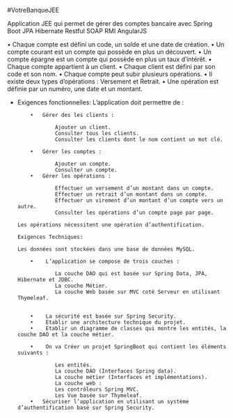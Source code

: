 #VotreBanqueJEE

Application JEE qui permet de gérer des comptes bancaire avec Spring Boot JPA Hibernate Restful SOAP RMI AngularJS

•	Chaque compte est défini un code, un solde et une date de création.
•	Un compte courant est un compte qui possède en plus un découvert.
•	Un compte épargne est un compte qui possède en plus un taux d’intérêt.
•	Chaque compte appartient à un client.
•	Chaque client est défini par son code et son nom.
•	Chaque compte peut subir plusieurs opérations.
•	Il existe deux types d’opérations : Versement et Retrait.
•	Une opération est définie par un numéro, une date et un montant.

-	Exigences fonctionnelles:
		L’application doit permettre de :
		
			•	Gérer des les clients :
			
					Ajouter un client.
					Consulter tous les clients.
					Consulter les clients dont le nom contient un mot clé.
					
			•	Gérer les comptes :
			
					Ajouter un compte.
					Consulter un compte.
			•	Gérer les opérations :
			
					Effectuer un versement d’un montant dans un compte.
					Effectuer un retrait d’un montant dans un compte.
					Effectuer un virement d’un montant d’un compte vers un autre.
					Consulter les opérations d’un compte page par page.
					
		Les opérations nécessitent une opération d’authentification.
		
		Exigences Techniques:

		Les données sont stockées dans une base de données MySQL.

			•	 L’application se compose de trois couches :
			
					La couche DAO qui est basée sur Spring Data, JPA, Hibernate et JDBC.
					La couche Métier.
					La couche Web basée sur MVC coté Serveur en utilisant Thymeleaf.
					
					
			•	 La sécurité est basée sur Spring Security.			
			•	 Etablir une architecture technique du projet.
			•	 Etablir un diagramme de classes qui montre les entités, la couche DAO et la couche métier.
			
			•	 On va Créer un projet SpringBoot qui contient les éléments suivants :
					
					Les entités.
					La couche DAO (Interfaces Spring data).
					La couche métier (Interfaces et implémentations).
					La couche web :
					Les contrôleurs Spring MVC.
					Les Vue basée sur Thymeleaf.
			•	Sécuriser l’application en utilisant un système d’authentification basé sur Spring Security.
